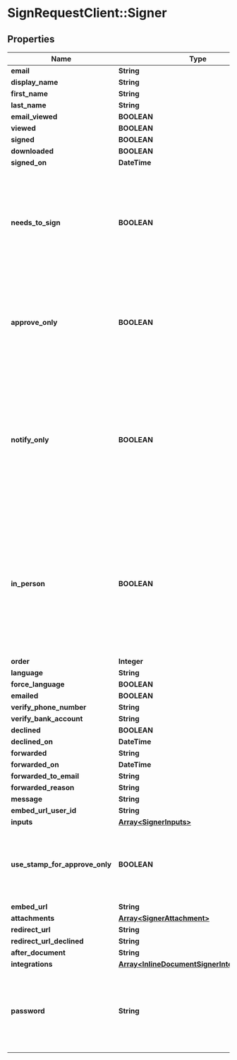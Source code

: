 # SignRequestClient::Signer

## Properties
Name | Type | Description | Notes
------------ | ------------- | ------------- | -------------
**email** | **String** |  | 
**display_name** | **String** |  | [optional] 
**first_name** | **String** |  | [optional] 
**last_name** | **String** |  | [optional] 
**email_viewed** | **BOOLEAN** |  | [optional] 
**viewed** | **BOOLEAN** |  | [optional] 
**signed** | **BOOLEAN** |  | [optional] 
**downloaded** | **BOOLEAN** |  | [optional] 
**signed_on** | **DateTime** |  | [optional] 
**needs_to_sign** | **BOOLEAN** | When &#x60;false&#x60; user does not need to sign, but will receive a copy of the signed document and signing log, see: [Copy only](#section/Additional-signing-methods/Copy-only) | [optional] [default to true]
**approve_only** | **BOOLEAN** | Require user to approve the document (without adding a signature), see: [Approve only](#section/Additional-signing-methods/Approve-only) | [optional] 
**notify_only** | **BOOLEAN** | Send notifications about the document and a copy of the signed document and signing log, but don&#39;t require them to take any action, see: [Notify only](#section/Additional-signing-methods/Notify-only) | [optional] 
**in_person** | **BOOLEAN** | When used in combination with an embed url on the sender, after sender has signed, they will be redirected to the next &#x60;in_person&#x60; signer, see: [In person signing](#section/Additional-signing-methods/In-person-signing) | [optional] 
**order** | **Integer** |  | [optional] 
**language** | **String** |  | [optional] 
**force_language** | **BOOLEAN** |  | [optional] 
**emailed** | **BOOLEAN** |  | [optional] 
**verify_phone_number** | **String** |  | [optional] 
**verify_bank_account** | **String** |  | [optional] 
**declined** | **BOOLEAN** |  | [optional] 
**declined_on** | **DateTime** |  | [optional] 
**forwarded** | **String** |  | [optional] 
**forwarded_on** | **DateTime** |  | [optional] 
**forwarded_to_email** | **String** |  | [optional] 
**forwarded_reason** | **String** |  | [optional] 
**message** | **String** |  | [optional] 
**embed_url_user_id** | **String** |  | [optional] 
**inputs** | [**Array&lt;SignerInputs&gt;**](SignerInputs.md) |  | [optional] 
**use_stamp_for_approve_only** | **BOOLEAN** | Place an approval stamp on a document when a signer approves a document | [optional] 
**embed_url** | **String** |  | [optional] 
**attachments** | [**Array&lt;SignerAttachment&gt;**](SignerAttachment.md) |  | [optional] 
**redirect_url** | **String** |  | [optional] 
**redirect_url_declined** | **String** |  | [optional] 
**after_document** | **String** |  | [optional] 
**integrations** | [**Array&lt;InlineDocumentSignerIntegrationData&gt;**](InlineDocumentSignerIntegrationData.md) |  | [optional] 
**password** | **String** | Require the signer to enter this password before signing a document. This field is write only. | [optional] 


